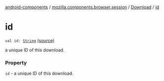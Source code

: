 [android-components](../../index.md) / [mozilla.components.browser.session](../index.md) / [Download](index.md) / [id](./id.md)

# id

`val id: `[`String`](https://kotlinlang.org/api/latest/jvm/stdlib/kotlin/-string/index.html) [(source)](https://github.com/mozilla-mobile/android-components/blob/master/components/browser/session/src/main/java/mozilla/components/browser/session/Download.kt#L31)

a unique ID of this download.

### Property

`id` - a unique ID of this download.